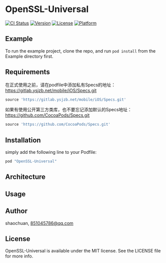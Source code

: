 # OpenSSL-Universal

[![CI Status](http://img.shields.io/travis/shaochuan/OpenSSL-Universal.svg?style=flat)](https://travis-ci.org/shaochuan/OpenSSL-Universal)
[![Version](https://img.shields.io/cocoapods/v/OpenSSL-Universal.svg?style=flat)](http://cocoapods.org/pods/OpenSSL-Universal)
[![License](https://img.shields.io/cocoapods/l/OpenSSL-Universal.svg?style=flat)](http://cocoapods.org/pods/OpenSSL-Universal)
[![Platform](https://img.shields.io/cocoapods/p/OpenSSL-Universal.svg?style=flat)](http://cocoapods.org/pods/OpenSSL-Universal)

## Example

To run the example project, clone the repo, and run `pod install` from the Example directory first.

## Requirements

在正式使用之前，请在podfile中添加私有Specs的地址：https://gitlab.ysjzb.net/mobile/iOS/Specs.git

```ruby
source 'https://gitlab.ysjzb.net/mobile/iOS/Specs.git'
```

如果有使用公开第三方类库，也不要忘记添加默认的Specs地址：https://github.com/CocoaPods/Specs.git

```ruby
source 'https://github.com/CocoaPods/Specs.git'
```

## Installation

simply add the following line to your Podfile:

```ruby
pod "OpenSSL-Universal"
```

## Architecture



## Usage



## Author

shaochuan, 851045786@qq.com

## License

OpenSSL-Universal is available under the MIT license. See the LICENSE file for more info.
